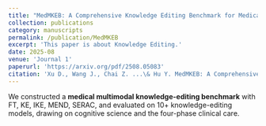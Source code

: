 ```yaml
---
title: "MedMKEB: A Comprehensive Knowledge Editing Benchmark for Medical Multimodal Large Language Models"
collection: publications
category: manuscripts
permalink: /publication/MedMKEB
excerpt: 'This paper is about Knowledge Editing.'
date: 2025-08
venue: 'Journal 1'
paperurl: 'https://arxiv.org/pdf/2508.05083'
citation: 'Xu D., Wang J., Chai Z. ...\& Hu Y. MedMKEB: A Comprehensive Knowledge Editing Benchmark for Medical Multimodal Large Language Models (with Dr. Huamin Zhang}), arXiv preprint, arXiv:2508.05083.'
---
```


We constructed a **medical multimodal knowledge-editing benchmark** with FT, KE, IKE, MEND, SERAC, and evaluated on 10+ knowledge-editing models, drawing on cognitive science and the four-phase clinical care.